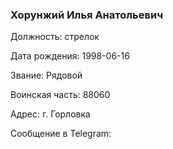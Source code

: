 ### Хорунжий Илья Анатольевич

Должность: стрелок

Дата рождения: 1998-06-16

Звание: Рядовой

Воинская часть: 88060

Адрес: г. Горловка

Сообщение в Telegram: []()
